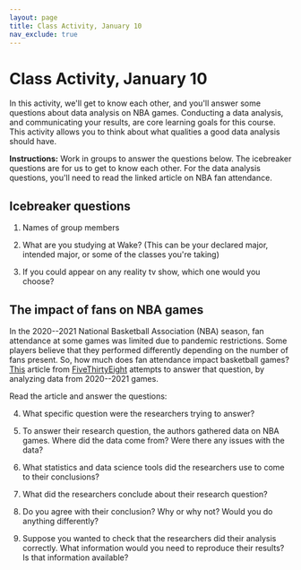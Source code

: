 ```yaml
---
layout: page
title: Class Activity, January 10
nav_exclude: true
---
```


# Class Activity, January 10

In this activity, we'll get to know each other, and you'll answer some questions about data analysis on NBA games. Conducting a data analysis, and communicating your results, are core learning goals for this course. This activity allows you to think about what qualities a good data analysis should have.

**Instructions:** Work in groups to answer the questions below. The icebreaker questions are for us to get to know each other. For the data analysis questions, you'll need to read the linked article on NBA fan attendance. 


## Icebreaker questions

1. Names of group members

2. What are you studying at Wake? (This can be your declared major, intended major, or some of the classes you're taking)

3. If you could appear on any reality tv show, which one would you choose?

## The impact of fans on NBA games

In the 2020--2021 National Basketball Association (NBA) season, fan attendance at some games was limited due to pandemic restrictions. Some players believe that they performed differently depending on the number of fans present. So, how much does fan attendance impact basketball games? [This](https://fivethirtyeight.com/features/after-this-weird-nba-season-we-have-a-better-idea-of-how-much-fans-matter/) article from [FiveThirtyEight](https://fivethirtyeight.com/) attempts to answer that question, by analyzing data from 2020--2021 games. 

Read the article and answer the questions:

4. What specific question were the researchers trying to answer?

5. To answer their research question, the authors gathered data on NBA games. Where did the data come from? Were there any issues with the data?

6. What statistics and data science tools did the researchers use to come to their conclusions?

7. What did the researchers conclude about their research question?

8. Do you agree with their conclusion? Why or why not? Would you do anything differently?

9. Suppose you wanted to check that the researchers did their analysis correctly. What information would you need to reproduce their results? Is that information available?
